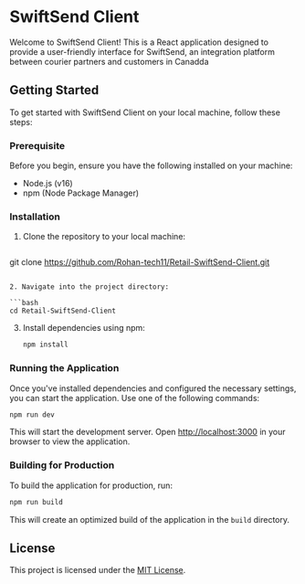 # SwiftSend Client

Welcome to SwiftSend Client! This is a React application designed to provide a user-friendly interface for SwiftSend, an integration platform between courier partners and customers in Canadda

## Getting Started

To get started with SwiftSend Client on your local machine, follow these steps:

### Prerequisite

Before you begin, ensure you have the following installed on your machine:

- Node.js (v16)
- npm (Node Package Manager)

### Installation

1. Clone the repository to your local machine:

   ```bash
 git clone https://github.com/Rohan-tech11/Retail-SwiftSend-Client.git
   ```

2. Navigate into the project directory:

   ```bash
   cd Retail-SwiftSend-Client
   ```

3. Install dependencies using npm:

   ```bash
   npm install
   ```




### Running the Application

Once you've installed dependencies and configured the necessary settings, you can start the application. Use one of the following commands:

```bash
npm run dev
```



This will start the development server. Open [http://localhost:3000](http://localhost:3000) in your browser to view the application.

### Building for Production

To build the application for production, run:

```bash
npm run build
```



This will create an optimized build of the application in the `build` directory.


## License

This project is licensed under the [MIT License](LICENSE).
